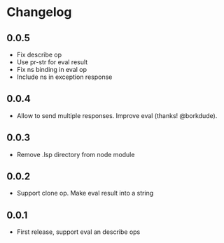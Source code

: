 # Changelog

## 0.0.5

* Fix describe op
* Use pr-str for eval result
* Fix ns binding in eval op
* Include ns in exception response

## 0.0.4

* Allow to send multiple responses. Improve eval (thanks! @borkdude).

## 0.0.3

* Remove .lsp directory from node module

## 0.0.2

* Support clone op. Make eval result into a string

## 0.0.1

* First release, support eval an describe ops
